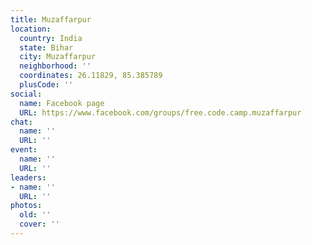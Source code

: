 ```yaml
---
title: Muzaffarpur
location:
  country: India
  state: Bihar
  city: Muzaffarpur
  neighborhood: ''
  coordinates: 26.11829, 85.385789
  plusCode: ''
social:
  name: Facebook page
  URL: https://www.facebook.com/groups/free.code.camp.muzaffarpur
chat:
  name: ''
  URL: ''
event:
  name: ''
  URL: ''
leaders:
- name: ''
  URL: ''
photos:
  old: ''
  cover: ''
---
```

